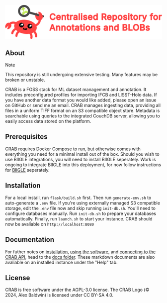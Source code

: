 ![Centralised Repository for Annotations and BLOBs](flask/src/static/crab-logotext512.png)

## About

> [!NOTE]
> This repository is still undergoing extensive testing. Many features may be broken or unstable.

CRAB is a FOSS stack for ML dataset management and annotation. It includes preconfigured profiles for importing IFCB and LISST-Holo data. If you have another data format you would like added, please open an issue on GitHub or send me an email. CRAB manages ingesting data, providing all files in a uniform TIFF format on an S3 compatible object store. Metadata is searchable using queries to the integrated CouchDB server, allowing you to easily access data stored on the platform.

## Prerequisites

CRAB requires Docker Compose to run, but otherwise comes with everything you need for a minimal install out of the box. Should you wish to use BIIGLE integrations, you will need to install BIIGLE seperately. Work is ongoing to integrate BIIGLE into this deployment, for now follow instructions for [BIIGLE](https://biigle-admin-documentation.readthedocs.io/installation/) seperately.

## Installation

For a local install, run `flask/build.sh` first.
Then run `generate-env.sh` to auto-generate a `.env` file.
If you're using externally managed S3 compatible storage, edit the `.env` file now and skip running `init-db.sh`. You'll need to configure databases manually.
Run `init-db.sh` to prepare your databases automatically.
Finally, run `launch.sh` to start your instance.
CRAB should now be avaliable on `http://localhost:8080`

## Documentation

For futher notes on [installation](./flask/src/docs/admin-guide.md), [using the software](./flask/src/docs/user-guide.md), and [connecting to the CRAB API](./flask/src/docs/api-reference.md), head to the [docs folder](./flask/src/docs/index.md). These markdown documents are also avaliable on an installed instance under the "Help" tab.

## License
CRAB is free software under the AGPL-3.0 license.
The CRAB Logo (© 2024, Alex Baldwin) is licensed under CC BY-SA 4.0.
